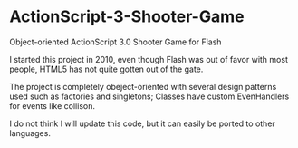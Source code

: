 ActionScript-3-Shooter-Game
===========================

Object-oriented ActionScript 3.0 Shooter Game for Flash

I started this project in 2010, even though Flash was out of favor with most people, HTML5 has not quite gotten out of the gate.

The project is completely obeject-oriented with several design patterns used such as factories and singletons; Classes have custom EvenHandlers for events like collison.

I do not think I will update this code, but it can easily be ported to other languages.

